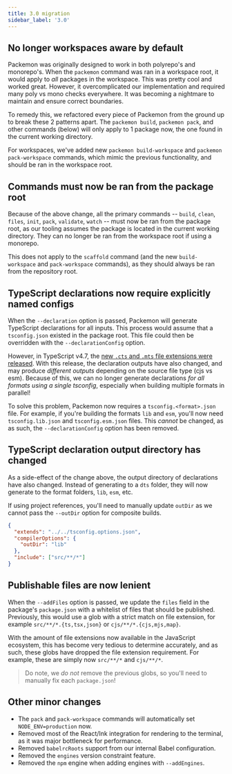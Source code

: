 ```yaml
---
title: 3.0 migration
sidebar_label: '3.0'
---
```


## No longer workspaces aware by default

Packemon was originally designed to work in both polyrepo's and monorepo's. When the `packemon`
command was ran in a workspace root, it would apply to _all_ packages in the workspace. This was
pretty cool and worked great. However, it overcomplicated our implementation and required many poly
vs mono checks everywhere. It was becoming a nightmare to maintain and ensure correct boundaries.

To remedy this, we refactored every piece of Packemon from the ground up to break these 2 patterns
apart. The `packemon build`, `packemon pack`, and other commands (below) will only apply to 1
package now, the one found in the current working directory.

For workspaces, we've added new `packemon build-workspace` and `packemon pack-workspace` commands,
which mimic the previous functionality, and should be ran in the workspace root.

## Commands must now be ran from the package root

Because of the above change, all the primary commands -- `build`, `clean`, `files`, `init`, `pack`,
`validate`, `watch` -- must now be ran from the package root, as our tooling assumes the package is
located in the current working directory. They can no longer be ran from the workspace root if using
a monorepo.

This does not apply to the `scaffold` command (and the new `build-workspace` and `pack-workspace`
commands), as they should always be ran from the repository root.

## TypeScript declarations now require explicitly named configs

When the `--declaration` option is passed, Packemon will generate TypeScript declarations for all
inputs. This process would assume that a `tsconfig.json` existed in the package root. This file
could then be overridden with the `--declarationConfig` option.

However, in TypeScript v4.7, the
[new `.cts` and `.mts` file extensions were released](https://devblogs.microsoft.com/typescript/announcing-typescript-4-7/#new-file-extensions).
With this release, the declaration outputs have also changed, and may produce _different outputs_
depending on the source file type (cjs vs esm). Because of this, we can no longer generate
declarations _for all formats using a single tsconfig_, especially when building multiple formats in
parallel!

To solve this problem, Packemon now requires a `tsconfig.<format>.json` file. For example, if you're
building the formats `lib` and `esm`, you'll now need `tsconfig.lib.json` and `tsconfig.esm.json`
files. This _cannot_ be changed, as as such, the `--declarationConfig` option has been removed.

## TypeScript declaration output directory has changed

As a side-effect of the change above, the output directory of declarations have also changed.
Instead of generating to a `dts` folder, they will now generate to the format folders, `lib`, `esm`,
etc.

If using project references, you'll need to manually update `outDir` as we cannot pass the
`--outDir` option for composite builds.

```json
{
  "extends": "../../tsconfig.options.json",
  "compilerOptions": {
    "outDir": "lib"
  },
  "include": ["src/**/*"]
}
```

## Publishable files are now lenient

When the `--addFiles` option is passed, we update the `files` field in the package's `package.json`
with a whitelist of files that should be published. Previously, this would use a glob with a strict
match on file extension, for example `src/**/*.{ts,tsx,json}` or `cjs/**/*.{cjs,mjs,map}`.

With the amount of file extensions now available in the JavaScript ecosystem, this has become very
tedious to determine accurately, and as such, these globs have dropped the file extension
requirement. For example, these are simply now `src/**/*` and `cjs/**/*`.

> Do note, we _do not_ remove the previous globs, so you'll need to manually fix each
> `package.json`!

## Other minor changes

- The `pack` and `pack-workspace` commands will automatically set `NODE_ENV=production` now.
- Removed most of the React/Ink integration for rendering to the terminal, as it was major
  bottleneck for performance.
- Removed `babelrcRoots` support from our internal Babel configuration.
- Removed the `engines` version constraint feature.
- Removed the `npm` engine when adding engines with `--addEngines`.

